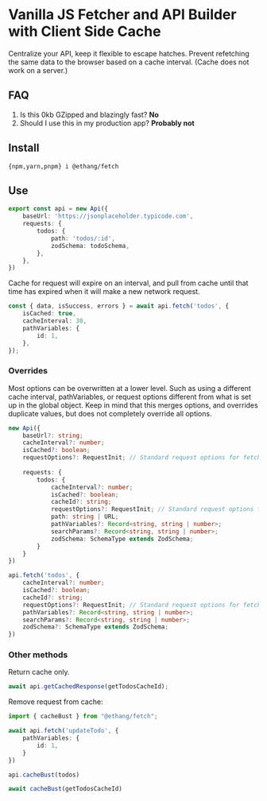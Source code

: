 # Vanilla JS Fetcher and API Builder with Client Side Cache

Centralize your API, keep it flexible to escape hatches. Prevent refetching the same data to the browser based on a cache interval. (Cache does not work on a server.)

## FAQ

1. Is this 0kb GZipped and blazingly fast? **No**
2. Should I use this in my production app? **Probably not**

## Install

```shell
{npm,yarn,pnpm} i @ethang/fetch
```

## Use

```typescript
export const api = new Api({
    baseUrl: 'https://jsonplaceholder.typicode.com',
    requests: {
        todos: {
            path: 'todos/:id',
            zodSchema: todoSchema,
        },
    },
})
```

Cache for request will expire on an interval, and pull from cache until that time has expired when it will make a new network request.

```typescript
const { data, isSuccess, errors } = await api.fetch('todos', {
    isCached: true,
    cacheInterval: 30,
    pathVariables: {
        id: 1,
    },
});
```

### Overrides

Most options can be overwritten at a lower level. Such as using a different cache interval, pathVariables, or request
options different from what is set up in the global object. Keep in mind that this merges options, and overrides 
duplicate values, but does not completely override all options.

```typescript
new Api({
    baseUrl?: string;
    cacheInterval?: number;
    isCached?: boolean;
    requestOptions?: RequestInit; // Standard request options for fetch
    
    requests: {
        todos: {
            cacheInterval?: number;
            isCached?: boolean;
            cacheId?: string;
            requestOptions?: RequestInit; // Standard request options for fetch
            path: string | URL;
            pathVariables?: Record<string, string | number>;
            searchParams?: Record<string, string | number>;
            zodSchema: SchemaType extends ZodSchema;
        }
    }
})

api.fetch('todos', {
    cacheInterval?: number;
    isCached?: boolean;
    cacheId?: string;
    requestOptions?: RequestInit; // Standard request options for fetch
    pathVariables?: Record<string, string | number>;
    searchParams?: Record<string, string | number>;
    zodSchema?: SchemaType extends ZodSchema;
})
```

### Other methods

Return cache only.

```typescript
await api.getCachedResponse(getTodosCacheId);
```

Remove request from cache:

```typescript
import { cacheBust } from "@ethang/fetch";

await api.fetch('updateTodo', {
    pathVariables: {
        id: 1,
    }
})

api.cacheBust(todos)

await cacheBust(getTodosCacheId)
```

